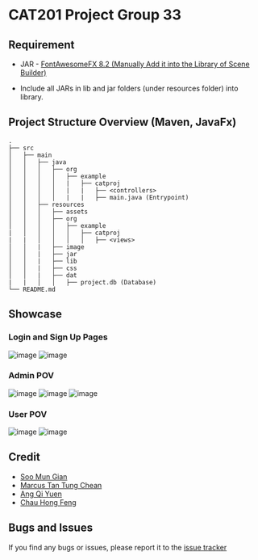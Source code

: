 # CAT201 Project Group 33

## Requirement
- JAR - [FontAwesomeFX 8.2 (Manually Add it into the Library of Scene Builder)](https://jar-download.com/artifacts/de.jensd/fontawesomefx/8.2/source-code)

- Include all JARs in lib and jar folders (under resources folder) into library.
## Project Structure Overview (Maven, JavaFx)
```
.
├── src
│   ├── main
│   │   ├── java
│   │   │   ├── org
│   │   │   │   ├── example
│   │   │   │   |   ├── catproj
│   │   │   │   |   |   ├── <controllers>
│   │   │   │   |   |   ├── main.java (Entrypoint)
│   │   ├── resources
│   │   │   ├── assets
│   │   │   ├── org
│   │   │   │   ├── example
|   │   │   │   │   ├── catproj
|   |   │   │   │   │   ├── <views>
│   │   |   ├── image
│   │   |   ├── jar
│   │   |   ├── lib
│   │   |   ├── css
│   │   |   ├── dat
|   |   │   │   ├── project.db (Database)
└── README.md
```
## Showcase
### Login and Sign Up Pages
![image](https://github.com/MunGian/CAT201_Project/assets/121543760/5560c45b-bf72-4408-bed4-232c420fd3f2)
![image](https://github.com/MunGian/CAT201_Project/assets/121543760/9b3be5bc-1745-4e4b-8ec5-ba6b57dd9fc1)


### Admin POV
![image](https://github.com/MunGian/CAT201_Project/assets/121543760/82a267db-d23a-429a-87d0-b65aabe623b4)
![image](https://github.com/MunGian/CAT201_Project/assets/121543760/dbbce604-82d9-44e0-99ee-5fd285faf3ef)
![image](https://github.com/MunGian/CAT201_Project/assets/121543760/da04c580-1c17-47fa-9f56-ebabcd70bdd5)


### User POV
![image](https://github.com/MunGian/CAT201_Project/assets/121543760/1dc24330-6f5d-4359-9fe8-610d061bd943)
![image](https://github.com/MunGian/CAT201_Project/assets/121543760/05e00f70-05d8-423a-8608-4e94cbbe5d75)


## Credit
- [Soo Mun Gian](https://github.com/MunGian)
- [Marcus Tan Tung Chean](https://github.com/Sn0wman8)
- [Ang Qi Yuen]()
- [Chau Hong Feng]()


## Bugs and Issues
If you find any bugs or issues, please report it to the [issue tracker](https://github.com/MunGian/CAT201_Project/issues)
